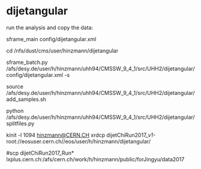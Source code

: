 # dijetangular

run the analysis and copy the data:

sframe_main config/dijetangular.xml

cd /nfs/dust/cms/user/hinzmann/dijetangular

sframe_batch.py /afs/desy.de/user/h/hinzmann/uhh94/CMSSW_9_4_1/src/UHH2/dijetangular/config/dijetangular.xml -s

source /afs/desy.de/user/h/hinzmann/uhh94/CMSSW_9_4_1/src/UHH2/dijetangular/add_samples.sh

python /afs/desy.de/user/h/hinzmann/uhh94/CMSSW_9_4_1/src/UHH2/dijetangular/splitfiles.py

kinit -l 1094 hinzmann@CERN.CH
xrdcp dijetChiRun2017_*v1-* root://eosuser.cern.ch//eos/user/h/hinzmann/dijetangular/

#scp dijetChiRun2017_Run* lxplus.cern.ch:/afs/cern.ch/work/h/hinzmann/public/forJingyu/data2017
